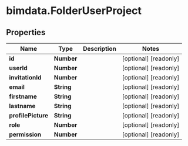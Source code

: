 # bimdata.FolderUserProject

## Properties

Name | Type | Description | Notes
------------ | ------------- | ------------- | -------------
**id** | **Number** |  | [optional] [readonly] 
**userId** | **Number** |  | [optional] [readonly] 
**invitationId** | **Number** |  | [optional] [readonly] 
**email** | **String** |  | [optional] [readonly] 
**firstname** | **String** |  | [optional] [readonly] 
**lastname** | **String** |  | [optional] [readonly] 
**profilePicture** | **String** |  | [optional] [readonly] 
**role** | **Number** |  | [optional] [readonly] 
**permission** | **Number** |  | [optional] [readonly] 


